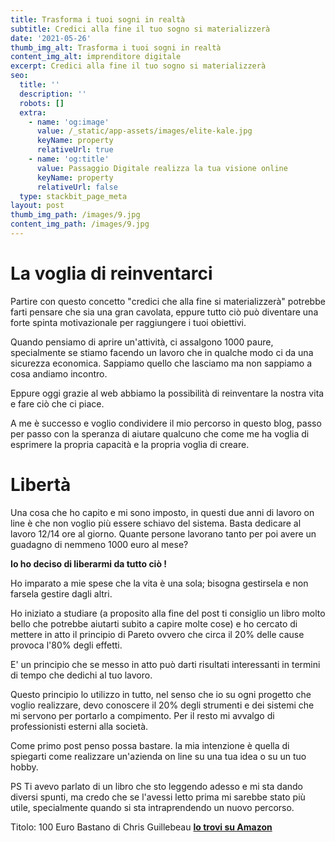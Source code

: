 ```yaml
---
title: Trasforma i tuoi sogni in realtà
subtitle: Credici alla fine il tuo sogno si materializzerà
date: '2021-05-26'
thumb_img_alt: Trasforma i tuoi sogni in realtà
content_img_alt: imprenditore digitale
excerpt: Credici alla fine il tuo sogno si materializzerà
seo:
  title: ''
  description: ''
  robots: []
  extra:
    - name: 'og:image'
      value: /_static/app-assets/images/elite-kale.jpg
      keyName: property
      relativeUrl: true
    - name: 'og:title'
      value: Passaggio Digitale realizza la tua visione online
      keyName: property
      relativeUrl: false
  type: stackbit_page_meta
layout: post
thumb_img_path: /images/9.jpg
content_img_path: /images/9.jpg
---
```

# La voglia di reinventarci

Partire con questo concetto "credici che alla fine si materializzerà" potrebbe farti pensare che sia una gran cavolata, eppure tutto ciò può diventare una forte spinta motivazionale per raggiungere i tuoi obiettivi.

Quando pensiamo di aprire un'attività, ci assalgono 1000 paure, specialmente se stiamo facendo un lavoro che in qualche modo ci da una sicurezza economica. Sappiamo quello che lasciamo ma non sappiamo a cosa andiamo incontro.

Eppure oggi grazie al web abbiamo la possibilità di reinventare la nostra vita e fare ciò che ci piace.

A me è successo e voglio condividere il mio percorso in questo blog, passo per passo con la speranza di aiutare qualcuno che come me ha voglia di esprimere la propria capacità e la propria voglia di creare.

# Libertà

Una cosa che ho capito e mi sono imposto, in questi due anni di lavoro on line è che non voglio più essere schiavo del sistema. Basta dedicare al lavoro 12/14 ore al giorno. Quante persone lavorano tanto per poi avere un guadagno di nemmeno 1000 euro al mese?

**Io ho deciso di liberarmi da tutto ciò !**

Ho imparato a mie spese che la vita è una sola; bisogna gestirsela e non farsela gestire dagli altri.

Ho iniziato a studiare (a proposito alla fine del post ti consiglio un libro molto bello che potrebbe aiutarti subito a capire molte cose) e ho cercato di mettere in atto il principio di Pareto ovvero che circa il 20% delle cause provoca l'80% degli effetti.

E' un principio che se messo in atto può darti risultati interessanti in termini di tempo che dedichi al tuo lavoro.

Questo principio lo utilizzo in tutto, nel senso che io su ogni progetto che voglio realizzare, devo conoscere il 20% degli strumenti e dei sistemi che mi servono per portarlo a compimento. Per il resto mi avvalgo di professionisti esterni alla società.

Come primo post penso possa bastare. la mia intenzione è quella di spiegarti come realizzare un'azienda on line su una tua idea o su un tuo hobby.

PS Ti avevo parlato di un libro che sto leggendo adesso e mi sta dando diversi spunti, ma credo che se l'avessi letto prima mi sarebbe stato più utile, specialmente quando si sta intraprendendo un nuovo percorso.

Titolo: 100 Euro Bastano di Chris Guillebeau [**lo trovi su Amazon**](https://amzn.to/2TgY4Zb)
